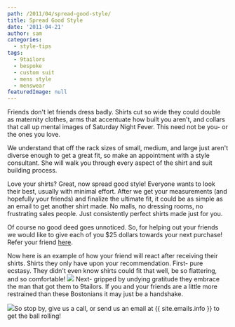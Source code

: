 ```yaml
---
path: /2011/04/spread-good-style/
title: Spread Good Style
date: '2011-04-21'
author: sam
categories:
  - style-tips
tags:
  - 9tailors
  - bespoke
  - custom suit
  - mens style
  - menswear
featuredImage: null
---
```

Friends don't let friends dress badly. Shirts cut so wide they could double as maternity clothes, arms that accentuate how built you aren't, and collars that call up mental images of Saturday Night Fever. This need not be you- or the ones you love.

We understand that off the rack sizes of small, medium, and large just aren't diverse enough to get a great fit, so make an appointment with a style consultant. She will walk you through every aspect of the shirt and suit building process.

Love your shirts? Great, now spread good style! Everyone wants to look their best, usually with minimal effort. After we get your measurements (and hopefully your friends) and finalize the ultimate fit, it could be as simple as an email to get another shirt made. No malls, no dressing rooms, no frustrating sales people. Just consistently perfect shirts made just for you.

Of course no good deed goes unnoticed. So, for helping out your friends we would like to give each of you $25 dollars towards your next purchase! Refer your friend [here](https://spreadsheets.google.com/viewform?hl=en&formkey=dGFGbnEyaTMzMEZRMnpEQm5VaXM5NGc6MQ#gid=0).

Now here is an example of how your friend will react after receiving their shirts. Shirts they only have upon your recommendation.
First- pure ecstasy. They didn't even know shirts could fit that well, be so flattering, and so comfortable!
[![](http://4.bp.blogspot.com/-iWj3LTVQ_KQ/TbBITaxcPcI/AAAAAAAAAPI/ESPSmF5PBjg/s320/ben-matt.jpg)](http://4.bp.blogspot.com/-iWj3LTVQ_KQ/TbBITaxcPcI/AAAAAAAAAPI/ESPSmF5PBjg/s1600/ben-matt.jpg)
Next- gripped by undying gratitude they embrace the man that got them to 9tailors. If you and your friends are a little more restrained than these Bostonians it may just be a handshake.

[![](http://2.bp.blogspot.com/-yIuRX1Y4024/TbBITR1aTPI/AAAAAAAAAPQ/VO8QwIuLGPs/s320/ben_matt_hug.jpg)](http://2.bp.blogspot.com/-yIuRX1Y4024/TbBITR1aTPI/AAAAAAAAAPQ/VO8QwIuLGPs/s1600/ben_matt_hug.jpg)So stop by, give us a call, or send us an email at {{ site.emails.info }} to get the ball rolling!